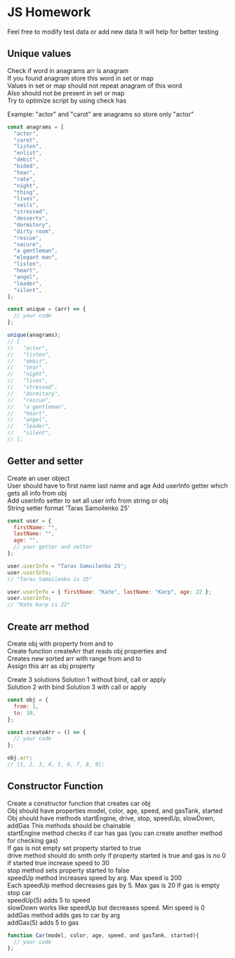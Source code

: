 # JS Homework

Feel free to modify test data or add new data
It will help for better testing

## Unique values

Check if word in anagrams arr is anagram  
If you found anagram store this word in set or map  
Values in set or map should not repeat anagram of this word  
Also should not be present in set or map  
Try to optimize script by using check has

Example: "actor" and "carot" are anagrams so store only "actor"

```javascript
const anagrams = [
  "actor",
  "carot",
  "listen",
  "enlist",
  "debit",
  "bided",
  "tear",
  "rate",
  "night",
  "thing",
  "lives",
  "veils",
  "stressed",
  "desserts",
  "dormitory",
  "dirty room",
  "rescue",
  "secure",
  "a gentleman",
  "elegant man",
  "listen",
  "heart",
  "angel",
  "leader",
  "silent",
];

const unique = (arr) => {
  // your code
};

unique(anagrams);
// [
//   "actor",
//   "listen",
//   "debit",
//   "tear",
//   "night",
//   "lives",
//   "stressed",
//   "dormitory",
//   "rescue",
//   "a gentleman",
//   "heart",
//   "angel",
//   "leader",
//   "silent",
// ];
```

## Getter and setter

Create an user object  
User should have to first name last name and age
Add userInfo getter which gets all info from obj  
Add userInfo setter to set all user info from string or obj  
String setter format 'Taras Samoilenko 25'

```javascript
const user = {
  firstName: "",
  lastName: "",
  age: "",
  // your getter and setter
};

user.userInfo = "Taras Samoilenko 25";
user.userInfo;
// "Taras Samoilenko is 25"

user.userInfo = { firstName: "Kate", lastName: "Karp", age: 22 };
user.userInfo;
// "Kate Karp is 22"
```

## Create arr method

Create obj with property from and to  
Create function createArr that reads obj properties and  
Creates new sorted arr with range from and to  
Assign this arr as obj property

Create 3 solutions
Solution 1 without bind, call or apply  
Solution 2 with bind
Solution 3 with call or apply

```javascript
const obj = {
  from: 1,
  to: 10,
};

const createArr = () => {
  // your code
};

obj.arr;
// [1, 2, 3, 4, 5, 6, 7, 8, 9];
```

## Constructor Function

Create a constructor function that creates car obj  
Obj should have properties model, color, age, speed, and gasTank, started
Obj should have methods startEngine, drive, stop, speedUp, slowDown, addGas
This methods should be chainable  
startEngine method checks if car has gas (you can create another method for checking gas)  
If gas is not empty set property started to true  
drive method should do smth only if property started is true and gas is no 0  
if started true increase speed to 30  
stop method sets property started to false  
speedUp method increases speed by arg. Max speed is 200  
Each speedUp method decreases gas by 5. Max gas is 20
If gas is empty stop car  
speedUp(5) adds 5 to speed  
slowDown works like speedUp but decreases speed. Min speed is 0  
addGas method adds gas to car by arg  
addGas(5) adds 5 to gas

```javascript
function Car(model, color, age, speed, and gasTank, started){
  // your code
};
```

